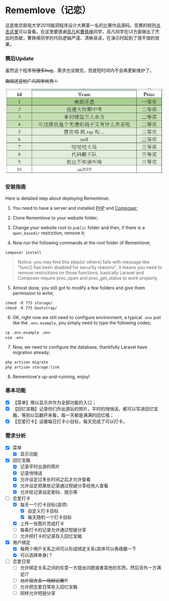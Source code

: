 # Rememlove（记恋）
这是南京邮电大学2019脑洞程序设计大赛第一名的比赛作品源码。竞赛的规则[点击这里](https://mp.weixin.qq.com/s/uNcCmo8hhJMujPMb8zF9Aw)可以查看。在这里要感谢[高凡](https://github.com/goufaan)和[曹轶峰](https://github.com/X3ZvaWQ)同学。高凡同学在UI方面做出了杰出的贡献，曹轶峰同学的代码逻辑严谨、清晰易读，在演示时起到了很不错的效果。

### 赛后Update

虽然这个程序~~有很多bug~~，需求也没做完，但是短时间内不会再更新维护了。

~~南邮还是柏广凡同学优秀！~~

![最终排名](/rank.jpg)

### 安装指南

Here is detailed step about deploying Rememlove:

1. You need to have a server and installed [PHP](http://php.net/downloads.php) and [Composer](https://getcomposer.org);

2. Clone Rememlove to your website folder;

3. Change your website root to `public` folder and then, if there is a `open_basedir` restriction, remove it;

4. Now run the following commands at the root folder of Rememlove;

```
composer install
```

> Notice: you may find this step(or others) fails with message like "func() has been disabled for security reasons", it means you need to remove restrictions on those functions, basically Laravel and Composer require proc_open and proc_get_status to work properly.

5. Almost done, you still got to modify a few folders and give them permission to write;

```
chmod -R 775 storage/
chmod -R 775 bootstrap/
```

6. OK, right now we still need to configure environment, a typical `.env` just like the `.env.example`, you simply need to type the following codes;

```
cp .env.example .env
vim .env
```

7. Now, we need to configure the database, thankfully Laravel have migration already;

```
php artisan migrate
php artisan storage:link
```

8. Rememlove's up-and-running, enjoy!

### 基本功能

- [X] 【菜单】用以显示并作为全部功能的入口；
- [X] 【回忆宝箱】记录你们外出游玩的照片，平时的悄悄话，都可以写进回忆宝箱，等到以后翻开来看，每一天都是满满的回忆哦； 
- [X] 【恋爱打卡】设置每日打卡小目标，每天完成了可以打卡。

### 需求分析

- [X] 菜单
    - [X] 显示功能
- [X] 回忆宝箱
    - [X] 记录平时出游的照片
    - [X] 记录悄悄话
    - [X] 允许设定过多长时间之后才允许查看
    - [X] 允许设定把某些记录通过短链分享给他人查看
    - [X] 允许给记录设定密码、提示等
- [ ] 恋爱打卡
    - [X] 每天一个打卡目标(选项)
        - [X] 自定义打卡目标
        - [X] 每天随机一个打卡目标
    - [X] 上传一张图片完成打卡
    - [ ] 每条打卡的记录允许通过短链分享
    - [ ] 允许把打卡的记录存入回忆宝箱
- [X] 用户绑定
    - [X] 每两个用户关系之间可以形成绑定关系(具体可以再琢磨一下
    - [X] 可以选择单身(？
- [ ] 恋爱日常
    - [ ] 允许绑定关系之间的任意一方提出问题或者其他的东西，然后另外一方满足(?
    - [ ] ~~允许双方来一场辩论赛?!~~
    - [ ] 允许把恋爱日常存入回忆宝箱
    - [ ] 同样允许短链分享
